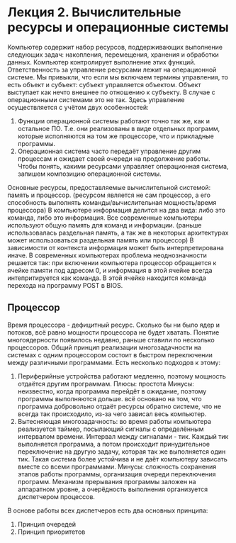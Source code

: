 
# Лекция 2.  Вычислительные ресурсы и операционные системы

Компьютер содержит набор ресурсов, поддерживающих выполнение следующих задач: накопления, перемещения, хранения и обработки данных.
Компьютер контролирует выполнение этих функций. Ответственность за управление ресурсами лежит на операционной системе.
Мы привыкли, что если мы включаем термины управления, то есть объект и субъект: субъект управляется объектом. Объект выступает как нечто внешнее по отношению к субъекту. 
В случае с операционными системами это не так. Здесь управление осуществляется с учётом двух особенностей:
1. Функции операционной системы работают точно так же, как и остальное ПО. Т.е. они реализованы в виде отдельных программ, которые исполняются на том же процессоре, что и прикладные программы.
2. Операционная система часто передаёт управление другим процессам и ожидает своей очереди на продолжение работы.
Чтобы понять, какими ресурсами управляет операционная система, запишем композицию операционной системы.

Основные ресурсы, предоставляемые вычислительной системой: память и процессор. (ресурсом является не сам процессор, а его способность выполнять команды/вычислительная мощность/время процессора)
В компьютере информация делится на два вида: либо это команда, либо это информация. Все современные компьютеры используют общую память для команд и информации. (раньше использовалась раздельная память, а так же в некоторых архитектурах может использоваться раздельная память или процессор)
В зависимости от контекста информация может быть интерпретирована иначе. В современных компьютерах проблема неоднозначности решается так: при включении компьютера процессор обращается к ячейке памяти под адресом 0, и информация в этой ячейке всегда интепритируется как команда. В этой ячейке находится команда перехода на программу POST в BIOS.

## Процессор

Время процессора - дефицитный ресурс. Сколько бы ни было ядер и потоков, всё равно мощности процессора не будет хватать. Понятие многоядерности появилось недавно, раньше ставили по несколько процессоров. Общий принцип реализации многозадачности на системах с одним процессором состоит в быстром переключении между различными программами. 
Есть несколько подходов к этому:
1. Периферийные устройства работают медленно, поэтому мощность отдаётся другим программам. 
	Плюсы: простота
	Минусы: неизвестно, когда программа перейдёт в ожидание, поэтому программы выполняются дольше. всё основано на том, что программа добровольно отдаёт ресурсы обратно системе, что не всегда так происходило, из-за чего зависал весь компьютер. 
2. Вытесняющая многозадачность: во время работы компьютера реализуется таймер, посылающий сигналы с определённым интервалом времени. Интервал между сигналами - тик. Каждый тик выполняется программа, а потом происходит принудительное переключение на другую задачу, которая так же выполняется один тик. Такая система более устойчива и не даёт компьютеру зависать вместе со всеми программами.
	Минусы: сложность сохранения этапов работы программы, организация очереди переключения программ.
	Механизм прерывания программы заложен на аппаратном уровне, а очерёдность выполнения организуется диспетчером процессов. 

В основе работы всех диспетчеров есть два основных принципа:
1. Принцип очередей
2. Принцип приоритетов 

